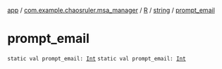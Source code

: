 [app](../../../index.md) / [com.example.chaosruler.msa_manager](../../index.md) / [R](../index.md) / [string](index.md) / [prompt_email](.)

# prompt_email

`static val prompt_email: `[`Int`](https://kotlinlang.org/api/latest/jvm/stdlib/kotlin/-int/index.html)
`static val prompt_email: `[`Int`](https://kotlinlang.org/api/latest/jvm/stdlib/kotlin/-int/index.html)